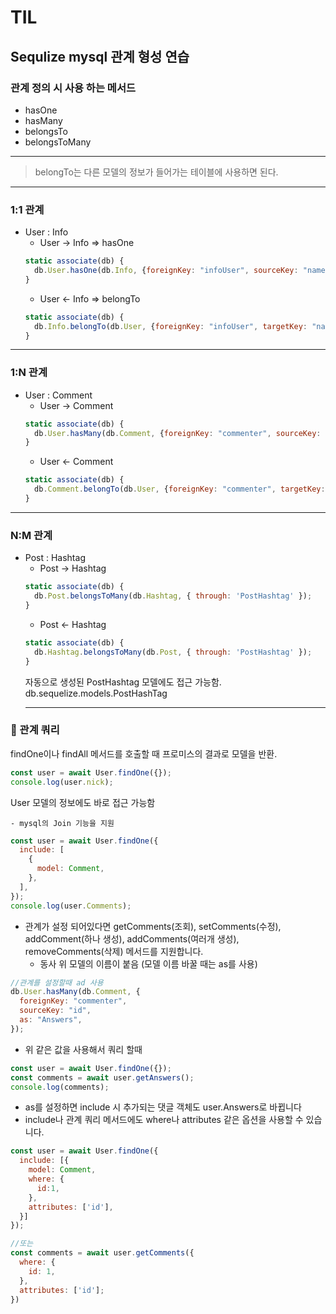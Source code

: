 # TIL

## Sequlize mysql 관계 형성 연습

### 관계 정의 시 사용 하는 메서드

- hasOne
- hasMany
- belongsTo
- belongsToMany

---

> belongTo는 다른 모델의 정보가 들어가는 테이블에 사용하면 된다.

---

### 1:1 관계

- User : Info
  - User → Info ⇒ hasOne
  ```jsx
  static associate(db) {
  	db.User.hasOne(db.Info, {foreignKey: "infoUser", sourceKey: "name",});
  }
  ```
  - User ← Info ⇒ belongTo
  ```jsx
  static associate(db) {
    db.Info.belongTo(db.User, {foreignKey: "infoUser", targetKey: "name",});
  }
  ```

---

### 1:N 관계

- User : Comment
  - User → Comment
  ```jsx
  static associate(db) {
    db.User.hasMany(db.Comment, {foreignKey: "commenter", sourceKey: "name",});
  }
  ```
  - User ← Comment
  ```jsx
  static associate(db) {
    db.Comment.belongTo(db.User, {foreignKey: "commenter", targetKey: "name",});
  }
  ```

---

### N:M 관계

- Post : Hashtag
  - Post → Hashtag
  ```jsx
  static associate(db) {
    db.Post.belongsToMany(db.Hashtag, { through: 'PostHashtag' });
  }
  ```
  - Post ← Hashtag
  ```jsx
  static associate(db) {
    db.Hashtag.belongsToMany(db.Post, { through: 'PostHashtag' });
  }
  ```
  자동으로 생성된 PostHashtag 모델에도 접근 가능함.
  db.sequelize.models.PostHashTag
  ***

### 🔗 관계 쿼리

findOne이나 findAll 메서드를 호출할 때 프로미스의 결과로 모델을 반환.

```jsx
const user = await User.findOne({});
console.log(user.nick);
```

User 모델의 정보에도 바로 접근 가능함

    - mysql의 Join 기능을 지원

```jsx
const user = await User.findOne({
  include: [
    {
      model: Comment,
    },
  ],
});
console.log(user.Comments);
```

- 관계가 설정 되어있다면 getComments(조회), setComments(수정), addComment(하나 생성), addComments(여러개 생성), removeComments(삭제) 메서드를 지원합니다.
  - 동사 위 모델의 이름이 붙음 (모델 이름 바꿀 때는 as를 사용)

```jsx
//관계를 설정할때 ad 사용
db.User.hasMany(db.Comment, {
  foreignKey: "commenter",
  sourceKey: "id",
  as: "Answers",
});
```

- 위 같은 값을 사용해서 쿼리 할때

```jsx
const user = await User.findOne({});
const comments = await user.getAnswers();
console.log(comments);
```

- as를 설정하면 include 시 추가되는 댓글 객체도 user.Answers로 바뀝니다
- include나 관계 쿼리 메서드에도 where나 attributes 같은 옵션을 사용할 수 있습니다.

```jsx
const user = await User.findOne({
  include: [{
    model: Comment,
    where: {
      id:1,
    },
    attributes: ['id'],
  }]
});

//또는
const comments = await user.getComments({
  where: {
    id: 1,
  },
  attributes: ['id'];
})
```
